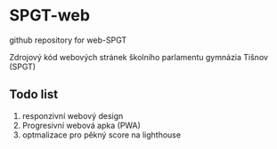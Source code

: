 # SPGT-web
github repository for web-SPGT

Zdrojový kód webových stránek školního parlamentu gymnázia Tišnov (SPGT)

## Todo list
1. responzivní webový design
1. Progresivní webová apka (PWA)
1. optmalizace pro pěkný score na lighthouse

